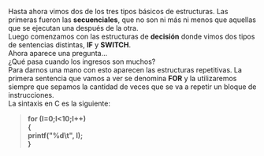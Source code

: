 Hasta ahora vimos dos de los tres tipos básicos de estructuras. Las primeras fueron las **secuenciales**, que no son ni más ni menos que aquellas que se ejecutan una después de la otra.<br>Luego comenzamos con las estructuras de **decisión** donde vimos dos tipos de sentencias distintas, **IF** y **SWITCH**.<br> Ahora aparece una pregunta...<br>¿Qué pasa cuando los ingresos son muchos?<br>Para darnos una mano con esto aparecen las estructuras repetitivas.
La primera sentencia que vamos a ver se denomina **FOR** y la utilizaremos siempre que sepamos la cantidad de veces que se va a repetir un bloque de instrucciones.<br>
La sintaxis en C es la siguiente:<br>
> **for (I=0;I<10;I++)<br>
{<br>
  printf("%d\t", I);<br>
}**


